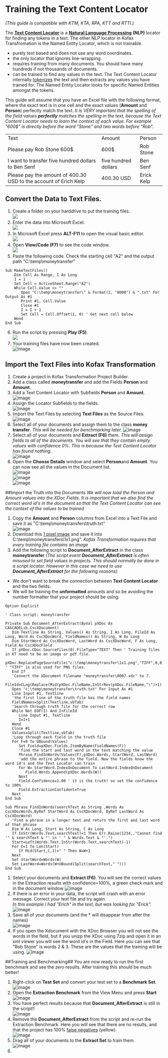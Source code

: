 # Training the Text Content Locator
*(This guide is compatible with KTM, KTA, RPA, KTT and RTTI.)*

The [**Text Content Locator**](https://docshield.kofax.com/KTT/en_US/6.3.0-v15o2fs281/help/PB/ProjectBuilder/450_Extraction/TextContentLocator/c_TextContentLocator.html) is a [**Natural Language Processing**](https://en.wikipedia.org/wiki/Natural_language_processing) **(NLP)** locator for finding any tokens in a text. The other NLP locator in Kofax Transfromation is the Named Entity Locator, which is not trainable.

*   purely text based and does not use any word coordinates.
*   the only locator that ignores line-wrapping.
*   requires training from many documents. You should have many hundreds if not thousands of documents.  
*   can be trained to find any values in the text. The Text Content Locator internally [tokenizes](https://www.analyticsvidhya.com/blog/2020/05/what-is-tokenization-nlp/) the text and then extracts any values you have trained for. The Named Entity Locator looks for specific Named Entities amongst the tokens.

This guide will assume that you have an Excel file with the following format, where the exact text is in one cell and the exact values (**Amount** and **Person**) perfectly match the text. _It is VERY important that the spelling of the field values **perfectly** matches the spelling in the text, because the Text Content Locator needs to learn the context of each value. For example "600$" is directly before the word "Stone" and two words before "Rob"._

<table><tbody><tr><td>Text</td><td>Amount</td><td>Person</td></tr><tr><td>Please pay Rob Stone 600$</td><td>600$</td><td>Rob Stone</td></tr><tr><td>I want to transfer five hundred dollars to Ben Senf</td><td>five hundred dollars</td><td>Ben Senf</td></tr><tr><td>Please pay the amount of 400.30 USD to the account of Erich Kelp</td><td>400.30 USD</td><td>Erick Kelp</td></tr></tbody></table>

## Convert the Data to Text Files.

1.  Create a folder on your harddrive to put the training files.  
![](https://user-images.githubusercontent.com/47416964/123088026-88447b80-d425-11eb-8edb-73882ef6b13c.png)
1.  Enter the data into Microsoft Excel.  
![](https://user-images.githubusercontent.com/47416964/123087797-3bf93b80-d425-11eb-8108-1ca80d19d26a.png)
1.  In Microsoft Excel press **ALT-F11** to open the visual basic editor.  
![](https://user-images.githubusercontent.com/47416964/123086368-a4dfb400-d423-11eb-96f9-0cc7f5a6e867.png)
1.  Open **View/Code (F7)** to see the code window.  
![](https://user-images.githubusercontent.com/47416964/123086578-df495100-d423-11eb-9d58-a4728cd78361.png)
1.  Paste the following code. Check the starting cell "A2" and the output path "C:\\temp\\moneytransfer"  
```vba
Sub MakeTextFiles()
    Dim Cell As Range, I As Long
    I = 1
    Set Cell = ActiveSheet.Range("A2")
    While Cell.Value <> ""
       Open "C:\temp\moneytransfer\" & Format(I, "0000") & ".txt" For Output As #1
       Print #1, Cell.Value
       Close #1
       I = I + 1
       Set Cell = Cell.Offset(1, 0) ' Get next cell below
    Wend
End Sub
```
6.  Run the script by pressing **Play (F5)**.  
![](https://user-images.githubusercontent.com/47416964/123088227-c5a90900-d425-11eb-84fb-5bd8d88713a1.png)
1. Your training files have now been created.  
![image](https://user-images.githubusercontent.com/47416964/123088977-abbbf600-d426-11eb-99b2-b9d02fb99e2a.png)
## Import the Text Files into Kofax Transformation
1. Create a project in Kofax Transformation Project Builder.
2. Add a class called **moneytransfer** and add the Fields **Person** and **Amount**.
3. Add a Text Content Locator with Subfields **Person** and **Amount**.  
![image](https://user-images.githubusercontent.com/47416964/123089625-7b288c00-d427-11eb-8333-f10cd27d85a7.png)
1. Assign the Locator Subfields to the fields.  
![image](https://user-images.githubusercontent.com/47416964/123089706-94313d00-d427-11eb-9911-1cfe05955aad.png)
1. Import the Text Files by selecting **Text Files** as the Source Files.  
![image](https://user-images.githubusercontent.com/47416964/123089825-bd51cd80-d427-11eb-9965-3d620952f492.png)
1. Select all of your documents and assign them to the class **money transfer**.  *This will be needed for benchmarking later.*
![image](https://user-images.githubusercontent.com/47416964/123090021-f25e2000-d427-11eb-9d04-39ebd5e268ef.png)
1. Select all of your documents and **Extract (F6)** them. *This will assign fields to all of the documents. You will see that they contain empty values with confidence 0%. This is because the Text Content Locator has found nothing.*  
![image](https://user-images.githubusercontent.com/47416964/123090274-3fda8d00-d428-11eb-800f-e419c0ca1045.png)
1. Open the **Choose Details** window and select **Person**and **Amount**. You can now see all the values in the Document list.  
![image](https://user-images.githubusercontent.com/47416964/123090521-86c88280-d428-11eb-9be3-c63205a35b88.png)  
![image](https://user-images.githubusercontent.com/47416964/123090547-9051ea80-d428-11eb-881e-c6adcabf6e1a.png)  
![image](https://user-images.githubusercontent.com/47416964/123090584-9ba51600-d428-11eb-842d-931decf8cfb5.png)  

##Import the Truth into the Documents
*We will now load the Person and Amount values into the XDoc Fields. It is important that we also find the correct word id's in the document so that the Text Content Locator can see the context of the values to be trained*
1. Copy the **Amount** and **Person** columns from Excel into a Text File and save it as "C:\temp\moneytransfers\truth.txt"  
![image](https://user-images.githubusercontent.com/47416964/123091602-da879b80-d429-11eb-8d77-d695e6bb05fe.png)
1. Download this [1 pixel image](1x1.png) and save it into C:\temp\moneytransfers\1x1.png". *Kofax Transformation requires that every training file contains an image*
3. Add the following script to **Document_AfterExtract** in the class **moneytransfer** 
*(The script event **Document_AfterExtract** is often misused to set field values in projects. This should normally be done in a script locator. However in this case we need to use **Document_AfterExtract** for the following reasons)*
* We don't want to break the connection between **Text Content Locator** and the two fields.
* We will be training the **unformatted** amounts and so be avoiding the number formatter that your project should be using.
```vba
Option Explicit

' Class script: moneytransfer

Private Sub Document_AfterExtract(ByVal pXDoc As CASCADELib.CscXDocument)
   Dim Textline As String, Values() As String, I As Long, FileId As Long, Word As CscXDocWord, FieldNames() As String, W As Long
   Dim StartWord As CscXDocWord, LastWord As CscXDocWord, F As Long, Field As CscXDocField
   If pXDoc.CDoc.SourceFiles(0).FileType="TEXT" Then ' Training files in KT need to be an image or pdf file.
      pXDoc.ReplacePageSourceFile("c:\temp\moneytransfer\1x1.png","TIFF",0,0) ' "TIFF" is also used for PNG files.
   End If
   'Convert the XDocument Filename "moneytransfer\0007.xdc" to 7.
   FileId=CLng(Replace(Mid(pXDoc.FileName,InStrRev(pXDoc.FileName,"\")+1),".xdc",""))
   Open "c:\temp\moneytransfer\truth.txt" For Input As #1
   Line Input #1, Textline
   'the first line of the truth file has the field names
   FieldNames=Split(Textline,vbTab)
   'Search through truth file for the correct row
   While Not EOF(1) And I<FileId
      Line Input #1, Textline
      I=I+1
   Wend
   Close #1
   Values=Split(Textline,vbTab)
   'Loop through each field in the truth file
   For F=0 To UBound(Values)
      Set Field=pXDoc.Fields.ItemByName(FieldNames(F))
      'find the start and last word in the text matching the value
      Phrase_FindInWords(Values(F),pXDoc.Words, StartWord, LastWord)
      'add the entire phrase to the field. Now the fields know the word id's and the Text Locator can train
      For W= StartWord.IndexOnDocument To LastWord.IndexOnDocument
         Field.Words.Append(pXDoc.Words(W))
      Next
      Field.Confidence=1.00 ' it is the truth! so set the confidence to 100%
      Field.ExtractionConfident=True
   Next
End Sub

Sub Phrase_FindInWords(searchText As String ,Words As CscXDocWords,ByRef StartWord As CscXDocWord, ByRef LastWord As CscXDocWord)
   'Find a phrase in a longer text and return the first and last word of that phrase
   Dim W As Long, Start As String, C As Long
   If InStr(Words.Text,searchText)<1 Then Err.Raise(1234,,"Cannot find '" & searchText & "' in ' " & Words.Text & "'.")
   Start=Left(Words.Text,InStr(Words.Text,searchText)-1)
   For C=1 To Len(Start)
      If Mid(Start,C,1)=" " Then W=W+1
   Next
   Set StartWord=Words(W)
   Set LastWord=Words(W+UBound(Split(searchText," ")))
End Sub
```
1. Select your documents and **Extract (F6)**. You will see the correct values in the Extraction results with confidence=100%, a green check mark and in the document window
![image](https://user-images.githubusercontent.com/47416964/123102044-f04e8e00-d434-11eb-8970-23d1d969837f.png)  
1. If there is an error in your data, the script will crash with an error message. Correct your text file and try again.  
*In this example I had "Erich" in the text, but was looking for "Erick".*  
![image](https://user-images.githubusercontent.com/47416964/123102285-30157580-d435-11eb-8cf8-408b07a66371.png)
1. Save all of your documents (and the * will disappear from after the names)  
![image](https://user-images.githubusercontent.com/47416964/123102691-9dc1a180-d435-11eb-8080-95a288be829a.png)
1. If you open the Xdocument with the XDoc Browser you will not see the words in the field, but if you unizp the XDoc using 7zip and open it in an xml viewer you will see the word id's in the Field.  Here you can see that "Rob Stone" is words 2 & 3. These are the values that the training will be using.
![image](https://user-images.githubusercontent.com/47416964/123103908-bbdbd180-d436-11eb-9e33-a9835d0a3712.png)

##Training and Benchmarking##
You are now ready to run the first benchmark and see the zero results. After training this should be much better!
1. Right-click on **Test Set** and convert your test set to a **Benchmark Set**.  
![image](https://user-images.githubusercontent.com/47416964/123104479-445a7200-d437-11eb-994a-85ce3b66ceef.png)  
1. Open the **Extraction Benchmark** from the View Menu and press **Start**
![image](https://user-images.githubusercontent.com/47416964/123104565-5b00c900-d437-11eb-96ec-6c836007f92d.png)
1. You have perfect results because that **Document_AfterExtract** is still in the script!!  
![image](https://user-images.githubusercontent.com/47416964/123104917-a87d3600-d437-11eb-91c6-4475c766847e.png)
2. Remove the **Document_AfterExtract** from the script and re-run the Extraction Benchmark.  Here you will see that there are no results, and that the project has 100% [false negatives](https://en.wikipedia.org/wiki/False_positives_and_false_negatives) (yellow).  
![image](https://user-images.githubusercontent.com/47416964/123105088-cba7e580-d437-11eb-805f-85b4f39e15f8.png)
3. Drag all of your documents to the **Extract Set** to train them.  
![image](https://user-images.githubusercontent.com/47416964/123105407-14f83500-d438-11eb-8fc8-1b7b07caec17.png)
3. 















